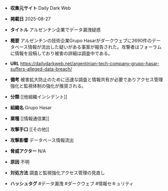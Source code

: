 - **収集元サイト**
Daily Dark Web

- **掲載日**
2025-08-27

- **タイトル**
アルゼンチン企業でデータ漏洩疑惑

- **概要**
アルゼンチンの技術企業Grupo Hasarがダークウェブに2690件のデータベース情報が流出した疑いがある事案が報告された。攻撃者はフォーラムに情報を投稿しており被害の詳細は調査中である。

- **URL**
https://dailydarkweb.net/argentinian-tech-company-grupo-hasar-suffers-alleged-data-breach/

- **備考**
被害拡大防止のために迅速な調査と情報共有が必要でありアクセス管理強化と監視体制の強化が推奨される。

- **分類**
[[他組織インシデント]]

- **組織名**
Grupo Hasar

- **業種**
[[情報通信業]]

- **攻撃手口**
[[その他]]

- **攻撃影響**
データベース情報流出

- **脅威アクター**
N/A

- **原因**
不明

- **対処方法**
調査と監視強化アクセス管理の見直し

- **ハッシュタグ**
#データ漏洩 #ダークウェブ #情報セキュリティ
